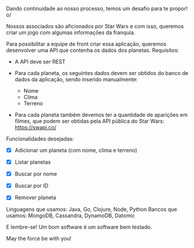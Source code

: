 
Dando continuidade ao nosso processo, temos um desafio para te propor! o/

Nossos associados são aficionados por Star Wars e com isso, queremos criar um jogo com algumas informações da franquia.
 
Para possibilitar a equipe de front criar essa aplicação, queremos desenvolver uma API que contenha os dados dos planetas. 
Requisitos:

- A API deve ser REST
- Para cada planeta, os seguintes dados devem ser obtidos do banco de dados da aplicação, sendo inserido manualmente:

    - Nome
    - Clima
    - Terreno

- Para cada planeta também devemos ter a quantidade de aparições em filmes, que podem ser obtidas pela API pública do Star Wars:  https://swapi.co/

Funcionalidades desejadas: 

- [x] Adicionar um planeta (com nome, clima e terreno)
- [x] Listar planetas
- [x] Buscar por nome
- [x] Buscar por ID
- [x] Remover planeta


Linguagens que usamos: Java, Go, Clojure, Node, Python 
Bancos que usamos: MongoDB, Cassandra, DynamoDB, Datomic

E lembre-se! Um bom software é um software bem testado.


May the force be with you!
